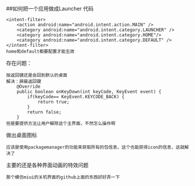 ##如何把一个应用做成Launcher
代码
		
	<intent-filter>
        <action android:name="android.intent.action.MAIN" />
        <category android:name="android.intent.category.LAUNCHER" />
        <category android:name="android.intent.category.HOME"/>
        <category android:name="android.intent.category.DEFAULT" />
    </intent-filter>
	home和default都要配置才能生效
存在问题：
	
	按返回键还是会回到默认的桌面
	解决：屏蔽返回键
		@Override
	    public boolean onKeyDown(int keyCode, KeyEvent event) {
	        if(keyCode== KeyEvent.KEYCODE_BACK) {
	            return true;
	        }
	        return false;
	    }
	但是要提供方法让用户解除这个主界面，不然怎么操作啊
做出桌面图标
	
	应该是使用packagemanager的功能来获取所有的包信息，这个也能获得icon的信息，这就解决了

主要的还是各种界面动画的特效问题

	那个模仿miui的关机界面的github上面的东西好好弄一下